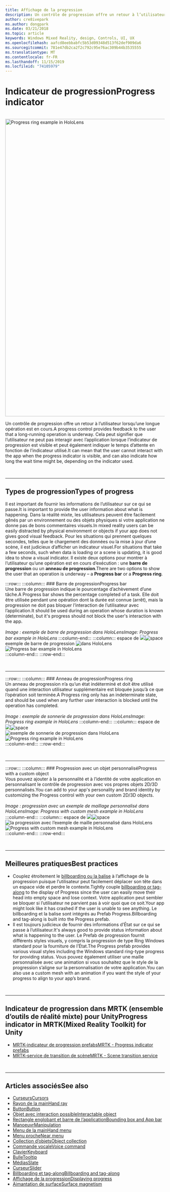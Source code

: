 ```yaml
---
title: Affichage de la progression
description: Un contrôle de progression offre un retour à l’utilisateur lorsqu’une longue opération est en cours.
author: cre8ivepark
ms.author: dongpark
ms.date: 03/21/2018
ms.topic: article
keywords: Windows Mixed Reality, design, Controls, UI, UX
ms.openlocfilehash: aafcd8eebbabfc5b53d09348d513f62def909da6
ms.sourcegitcommit: 781e47db2ca2f2c792c95e76ac309b44b3535555
ms.translationtype: MT
ms.contentlocale: fr-FR
ms.lasthandoff: 11/15/2019
ms.locfileid: "74105979"
---
```

# <a name="progress-indicator"></a><span data-ttu-id="54d76-104">Indicateur de progression</span><span class="sxs-lookup"><span data-stu-id="54d76-104">Progress indicator</span></span>

<br>

<img src="images/UX/MRTK_ProgressIndicator.gif" alt="Progress ring example in HoloLens" width="940px">

<span data-ttu-id="54d76-105">Un contrôle de progression offre un retour à l’utilisateur lorsqu’une longue opération est en cours.</span><span class="sxs-lookup"><span data-stu-id="54d76-105">A progress control provides feedback to the user that a long-running operation is underway.</span></span> <span data-ttu-id="54d76-106">Cela peut signifier que l’utilisateur ne peut pas interagir avec l’application lorsque l’indicateur de progression est visible et peut également indiquer le temps d’attente en fonction de l’indicateur utilisé.</span><span class="sxs-lookup"><span data-stu-id="54d76-106">It can mean that the user cannot interact with the app when the progress indicator is visible, and can also indicate how long the wait time might be, depending on the indicator used.</span></span>

<br>

---

## <a name="types-of-progress"></a><span data-ttu-id="54d76-107">Types de progression</span><span class="sxs-lookup"><span data-stu-id="54d76-107">Types of progress</span></span>

<span data-ttu-id="54d76-108">Il est important de fournir les informations de l’utilisateur sur ce qui se passe.</span><span class="sxs-lookup"><span data-stu-id="54d76-108">It is important to provide the user information about what is happening.</span></span> <span data-ttu-id="54d76-109">Dans la réalité mixte, les utilisateurs peuvent être facilement gênés par un environnement ou des objets physiques si votre application ne donne pas de bons commentaires visuels.</span><span class="sxs-lookup"><span data-stu-id="54d76-109">In mixed reality users can be easily distracted by physical environment or objects if your app does not gives good visual feedback.</span></span> <span data-ttu-id="54d76-110">Pour les situations qui prennent quelques secondes, telles que le chargement des données ou la mise à jour d’une scène, il est judicieux d’afficher un indicateur visuel.</span><span class="sxs-lookup"><span data-stu-id="54d76-110">For situations that take a few seconds, such when data is loading or a scene is updating, it is good idea to show a visual indicator.</span></span> <span data-ttu-id="54d76-111">Il existe deux options pour montrer à l’utilisateur qu’une opération est en cours d’exécution : une **barre de progression** ou un **anneau de progression**.</span><span class="sxs-lookup"><span data-stu-id="54d76-111">There are two options to show the user that an operation is underway – a **Progress bar** or a **Progress ring**.</span></span>

:::row:::
    :::column:::
        ### <a name="progress-barbr"></a><span data-ttu-id="54d76-112">Barre de progression</span><span class="sxs-lookup"><span data-stu-id="54d76-112">Progress bar</span></span><br>
        <span data-ttu-id="54d76-113">Une barre de progression indique le pourcentage d’achèvement d’une tâche.</span><span class="sxs-lookup"><span data-stu-id="54d76-113">A Progress bar shows the percentage completed of a task.</span></span> <span data-ttu-id="54d76-114">Elle doit être utilisée pendant une opération dont la durée est connue (arrêt), mais la progression ne doit pas bloquer l’interaction de l’utilisateur avec l’application.</span><span class="sxs-lookup"><span data-stu-id="54d76-114">It should be used during an operation whose duration is known (determinate), but it's progress should not block the user's interaction with the app.</span></span><br>
        <br>
        <span data-ttu-id="54d76-115">*Image : exemple de barre de progression dans HoloLens*</span><span class="sxs-lookup"><span data-stu-id="54d76-115">*Image: Progress bar example in HoloLens*</span></span>
    :::column-end:::
        :::column:::
        <span data-ttu-id="54d76-116">espace de ![](images/spacer-20x582.png)</span><span class="sxs-lookup"><span data-stu-id="54d76-116">![space](images/spacer-20x582.png)</span></span><br>
       <span data-ttu-id="54d76-117">exemple de barre de progression ![dans HoloLens](images/640px-progressbar.jpg)</span><span class="sxs-lookup"><span data-stu-id="54d76-117">![Progress bar example in HoloLens](images/640px-progressbar.jpg)</span></span><br>
    :::column-end:::
:::row-end:::

<br>

---

:::row:::
    :::column:::
        ### <a name="progress-ringbr"></a><span data-ttu-id="54d76-118">Anneau de progression</span><span class="sxs-lookup"><span data-stu-id="54d76-118">Progress ring</span></span><br>
        <span data-ttu-id="54d76-119">Un anneau de progression n’a qu’un état indéterminé et doit être utilisé quand une interaction utilisateur supplémentaire est bloquée jusqu’à ce que l’opération soit terminée.</span><span class="sxs-lookup"><span data-stu-id="54d76-119">A Progress ring only has an indeterminate state, and should be used when any further user interaction is blocked until the operation has completed.</span></span><br>
        <br>
        <span data-ttu-id="54d76-120">*Image : exemple de sonnerie de progression dans HoloLens*</span><span class="sxs-lookup"><span data-stu-id="54d76-120">*Image: Progress ring example in HoloLens*</span></span>
    :::column-end:::
        :::column:::
        <span data-ttu-id="54d76-121">espace de ![](images/spacer-20x582.png)</span><span class="sxs-lookup"><span data-stu-id="54d76-121">![space](images/spacer-20x582.png)</span></span><br>
       <span data-ttu-id="54d76-122">![exemple de sonnerie de progression dans HoloLens](images/640px-progressring.jpg)</span><span class="sxs-lookup"><span data-stu-id="54d76-122">![Progress ring example in HoloLens](images/640px-progressring.jpg)</span></span><br>
    :::column-end:::
:::row-end:::

<br>

---

:::row:::
    :::column:::
        ### <a name="progress-with-a-custom-objectbr"></a><span data-ttu-id="54d76-123">Progression avec un objet personnalisé</span><span class="sxs-lookup"><span data-stu-id="54d76-123">Progress with a custom object</span></span><br>
        <span data-ttu-id="54d76-124">Vous pouvez ajouter à la personnalité et à l’identité de votre application en personnalisant le contrôle de progression avec vos propres objets 2D/3D personnalisés.</span><span class="sxs-lookup"><span data-stu-id="54d76-124">You can add to your app's personality and brand identity by customizing the Progress control with your own custom 2D/3D objects.</span></span><br>
        <br>
        <span data-ttu-id="54d76-125">*Image : progression avec un exemple de maillage personnalisé dans HoloLens*</span><span class="sxs-lookup"><span data-stu-id="54d76-125">*Image: Progress with custom mesh example in HoloLens*</span></span>
    :::column-end:::
        :::column:::
        <span data-ttu-id="54d76-126">espace de ![](images/spacer-20x582.png)</span><span class="sxs-lookup"><span data-stu-id="54d76-126">![space](images/spacer-20x582.png)</span></span><br>
       <span data-ttu-id="54d76-127">![la progression avec l’exemple de maille personnalisé dans HoloLens](images/640px-progresscustom.jpg)</span><span class="sxs-lookup"><span data-stu-id="54d76-127">![Progress with custom mesh example in HoloLens](images/640px-progresscustom.jpg)</span></span><br>
    :::column-end:::
:::row-end:::

<br>

---

## <a name="best-practices"></a><span data-ttu-id="54d76-128">Meilleures pratiques</span><span class="sxs-lookup"><span data-stu-id="54d76-128">Best practices</span></span>
* <span data-ttu-id="54d76-129">Couplez étroitement le [billboarding ou la balise](billboarding-and-tag-along.md) à l’affichage de la progression puisque l’utilisateur peut facilement déplacer son tête dans un espace vide et perdre le contexte.</span><span class="sxs-lookup"><span data-stu-id="54d76-129">Tightly couple [billboarding or tag-along](billboarding-and-tag-along.md) to the display of Progress since the user can easily move their head into empty space and lose context.</span></span> <span data-ttu-id="54d76-130">Votre application peut sembler se bloquer si l’utilisateur ne parvient pas à voir quoi que ce soit.</span><span class="sxs-lookup"><span data-stu-id="54d76-130">Your app might look like it has crashed if the user is unable to see anything.</span></span> <span data-ttu-id="54d76-131">Le billboarding et la balise sont intégrés au Prefab Progress.</span><span class="sxs-lookup"><span data-stu-id="54d76-131">Billboarding and tag-along is built into the Progress prefab.</span></span>
* <span data-ttu-id="54d76-132">Il est toujours judicieux de fournir des informations d’État sur ce qui se passe à l’utilisateur.</span><span class="sxs-lookup"><span data-stu-id="54d76-132">It's always good to provide status information about what is happening to the user.</span></span> <span data-ttu-id="54d76-133">Le Prefab de progression fournit différents styles visuels, y compris la progression de type Ring Windows standard pour la fourniture de l’État.</span><span class="sxs-lookup"><span data-stu-id="54d76-133">The Progress prefab provides various visual styles including the Windows standard ring-type progress for providing status.</span></span> <span data-ttu-id="54d76-134">Vous pouvez également utiliser une maille personnalisée avec une animation si vous souhaitez que le style de la progression s’aligne sur la personnalisation de votre application.</span><span class="sxs-lookup"><span data-stu-id="54d76-134">You can also use a custom mesh with an animation if you want the style of your progress to align to your app’s brand.</span></span>

<br>

---

## <a name="progress-indicator-in-mrtkmixed-reality-toolkit-for-unity"></a><span data-ttu-id="54d76-135">Indicateur de progression dans MRTK (ensemble d’outils de réalité mixte) pour Unity</span><span class="sxs-lookup"><span data-stu-id="54d76-135">Progress indicator in MRTK(Mixed Reality Toolkit) for Unity</span></span>

* [<span data-ttu-id="54d76-136">MRTK-indicateur de progression prefabs</span><span class="sxs-lookup"><span data-stu-id="54d76-136">MRTK - Progress indicator prefabs</span></span>](https://github.com/microsoft/MixedRealityToolkit-Unity/tree/mrtk_release/Assets/MixedRealityToolkit.SDK/Features/UX/Prefabs/ProgressIndicators)
* [<span data-ttu-id="54d76-137">MRTK-service de transition de scène</span><span class="sxs-lookup"><span data-stu-id="54d76-137">MRTK - Scene transition service</span></span>](https://microsoft.github.io/MixedRealityToolkit-Unity/Documentation/Extensions/SceneTransitionService/SceneTransitionServiceOverview.html)


<br>

---

## <a name="see-also"></a><span data-ttu-id="54d76-138">Articles associés</span><span class="sxs-lookup"><span data-stu-id="54d76-138">See also</span></span>

* [<span data-ttu-id="54d76-139">Curseurs</span><span class="sxs-lookup"><span data-stu-id="54d76-139">Cursors</span></span>](cursors.md)
* [<span data-ttu-id="54d76-140">Rayon de la main</span><span class="sxs-lookup"><span data-stu-id="54d76-140">Hand ray</span></span>](point-and-commit.md)
* [<span data-ttu-id="54d76-141">Button</span><span class="sxs-lookup"><span data-stu-id="54d76-141">Button</span></span>](button.md)
* [<span data-ttu-id="54d76-142">Objet avec interaction possible</span><span class="sxs-lookup"><span data-stu-id="54d76-142">Interactable object</span></span>](interactable-object.md)
* [<span data-ttu-id="54d76-143">Rectangle englobant et barre de l’application</span><span class="sxs-lookup"><span data-stu-id="54d76-143">Bounding box and App bar</span></span>](app-bar-and-bounding-box.md)
* [<span data-ttu-id="54d76-144">Manoeuvr</span><span class="sxs-lookup"><span data-stu-id="54d76-144">Manipulation</span></span>](direct-manipulation.md)
* [<span data-ttu-id="54d76-145">Menu de la main</span><span class="sxs-lookup"><span data-stu-id="54d76-145">Hand menu</span></span>](hand-menu.md)
* [<span data-ttu-id="54d76-146">Menu proche</span><span class="sxs-lookup"><span data-stu-id="54d76-146">Near menu</span></span>](near-menu.md)
* [<span data-ttu-id="54d76-147">Collection d’objets</span><span class="sxs-lookup"><span data-stu-id="54d76-147">Object collection</span></span>](object-collection.md)
* [<span data-ttu-id="54d76-148">Commande vocale</span><span class="sxs-lookup"><span data-stu-id="54d76-148">Voice command</span></span>](voice-input.md)
* [<span data-ttu-id="54d76-149">Clavier</span><span class="sxs-lookup"><span data-stu-id="54d76-149">Keyboard</span></span>](keyboard.md)
* [<span data-ttu-id="54d76-150">Bulle</span><span class="sxs-lookup"><span data-stu-id="54d76-150">Tooltip</span></span>](tooltip.md)
* [<span data-ttu-id="54d76-151">Médias</span><span class="sxs-lookup"><span data-stu-id="54d76-151">Slate</span></span>](slate.md)
* [<span data-ttu-id="54d76-152">Curseur</span><span class="sxs-lookup"><span data-stu-id="54d76-152">Slider</span></span>](slider.md)
* [<span data-ttu-id="54d76-153">Billboarding et tag-along</span><span class="sxs-lookup"><span data-stu-id="54d76-153">Billboarding and tag-along</span></span>](billboarding-and-tag-along.md)
* [<span data-ttu-id="54d76-154">Affichage de la progression</span><span class="sxs-lookup"><span data-stu-id="54d76-154">Displaying progress</span></span>](progress.md)
* [<span data-ttu-id="54d76-155">Aimantation de surface</span><span class="sxs-lookup"><span data-stu-id="54d76-155">Surface magnetism</span></span>](surface-magnetism.md)
